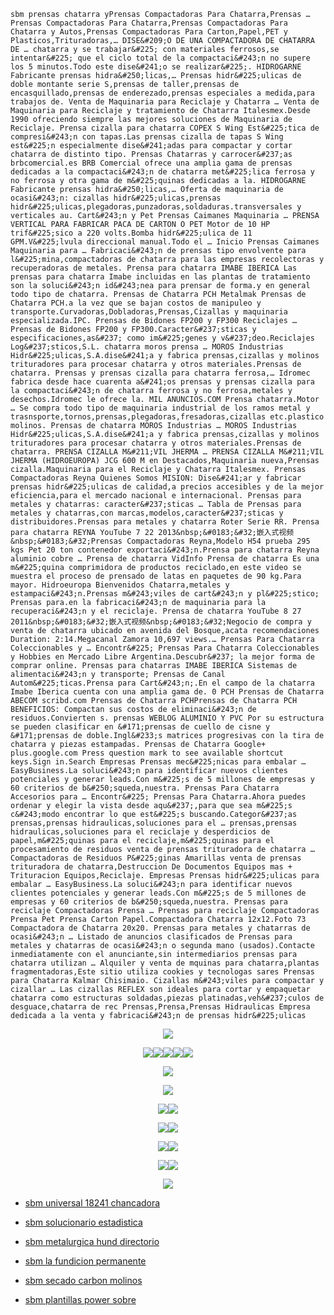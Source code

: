 
```
sbm prensas chatarra yPrensas Compactadoras Para Chatarra,Prensas … Prensas Compactadoras Para Chatarra,Prensas Compactadoras Para Chatarra y Autos,Prensas Compactadoras Para Carton,Papel,PET y Plasticos,Trituradoras,… DISE&#209;O DE UNA COMPACTADORA DE CHATARRA DE … chatarra y se trabajar&#225; con materiales ferrosos,se intentar&#225; que el ciclo total de la compactaci&#243;n no supere los 5 minutos.Todo este dise&#241;o se realizar&#225;. HIDROGARNE Fabricante prensas hidra&#250;licas,… Prensas hidr&#225;ulicas de doble montante serie S,prensas de taller,prensas de encasquillado,prensas de enderezado,prensas especiales a medida,para trabajos de. Venta de Maquinaria para Reciclaje y Chatarra … Venta de Maquinaria para Reciclaje y tratamiento de Chatarra Italesmex.Desde 1990 ofreciendo siempre las mejores soluciones de Maquinaria de Reciclaje. Prensa cizalla para chatarra COPEX S Wing Est&#225;tica de compresi&#243;n con tapas.Las prensas cizalla de tapas S Wing est&#225;n especialmente dise&#241;adas para compactar y cortar chatarra de distinto tipo. Prensas Chatarras y carrocer&#237;as brbcomercial.es BRB Comercial ofrece una amplia gama de prensas dedicadas a la compactaci&#243;n de chatarra met&#225;lica ferrosa y no ferrosa y otra gama de m&#225;quinas dedicadas a la. HIDROGARNE Fabricante prensas hidra&#250;licas,… Oferta de maquinaria de ocasi&#243;n: cizallas hidr&#225;ulicas,prensas hidr&#225;ulicas,plegadoras,punzadoras,soldaduras.transversales y verticales au. Cart&#243;n y Pet Prensas Caimanes Maquinaria … PRENSA VERTICAL PARA FABRICAR PACA DE CARTON O PET Motor de 10 HP trif&#225;sico a 220 volts.Bomba hidr&#225;ulica de 11 GPM.V&#225;lvula direccional manual.Todo el … Inicio Prensas Caimanes Maquinaria para … Fabricaci&#243;n de prensas tipo envolvente para l&#225;mina,compactadoras de chatarra para las empresas recolectoras y recuperadoras de metales. Prensa para chatarra IMABE IBERICA Las prensas para chatarra Imabe incluidas en las plantas de tratamiento son la soluci&#243;n id&#243;nea para prensar de forma.y en general todo tipo de chatarra. Prensas de Chatarra PCH Metalmak Prensas de Chatarra PCH.a la vez que se bajan costos de manipuleo y transporte.Curvadoras,Dobladoras,Prensas,Cizallas y maquinaria especializada.IPC. Prensas de Bidones FP200 y FP300 Reciclajes … Prensas de Bidones FP200 y FP300.Caracter&#237;sticas y especificaciones,as&#237; como im&#225;genes y v&#237;deo.Reciclajes Log&#237;sticos,S.L. chatarra moros prensa … MOROS Industrias Hidr&#225;ulicas,S.A.dise&#241;a y fabrica prensas,cizallas y molinos trituradores para procesar chatarra y otros materiales.Prensas de chatarra. Prensas y prensas cizalla para chatarra ferrosa,… Idromec fabrica desde hace cuarenta a&#241;os prensas y prensas cizalla para la compactaci&#243;n de chatarra ferrosa y no ferrosa,metales y desechos.Idromec le ofrece la. MIL ANUNCIOS.COM Prensa chatarra.Motor … Se compra todo tipo de maquinaria industrial de los ramos metal y trasnsporte,tornos,prensas,plegadoras,fresadoras,cizallas etc.plastico molinos. Prensas de chatarra MOROS Industrias … MOROS Industrias Hidr&#225;ulicas,S.A.dise&#241;a y fabrica prensas,cizallas y molinos trituradores para procesar chatarra y otros materiales.Prensas de chatarra. PRENSA CIZALLA M&#211;VIL JHERMA … PRENSA CIZALLA M&#211;VIL JHERMA (HIDROEUROPA) JCG 600 M en Destacados,Maquinaria nueva,Prensas cizalla.Maquinaria para el Reciclaje y Chatarra Italesmex. Prensas Compactadoras Reyna Quienes Somos MISION: Dise&#241;ar y fabricar prensas hidr&#225;ulicas de calidad,a precios accesibles y de la mejor eficiencia,para el mercado nacional e internacional. Prensas para metales y chatarras: caracter&#237;sticas … Tabla de Prensas para metales y chatarras,con marcas,modelos,caracter&#237;sticas y distribuidores.Prensas para metales y chatarra Roter Serie RR. Prensa para chatarra REYNA YouTube 7 22 2013&nbsp;&#0183;&#32;嵌入式视频&nbsp;&#0183;&#32;Prensas Compactadoras Reyna,Modelo H54 prueba 295 kgs Pet 20 ton contenedor exportaci&#243;n.Prensa para chatarra Reyna aluminio cobre … Prensa de chatarra VidInfo Prensa de chatarra Es una m&#225;quina comprimidora de productos reciclado,en este video se muestra el proceso de prensado de latas en paquetes de 90 kg.Para mayor. Hidroeuropa Bienvenidos Chatarra,metales y estampaci&#243;n.Prensas m&#243;viles de cart&#243;n y pl&#225;stico; Prensas para.en la fabricaci&#243;n de maquinaria para la recuperaci&#243;n y el reciclaje. Prensa de chatarra YouTube 8 27 2011&nbsp;&#0183;&#32;嵌入式视频&nbsp;&#0183;&#32;Negocio de compra y venta de chatarra ubicado en avenida del Bosque,acata recomendaciones Duration: 2:14.Megacanal Zamora 10,697 views.… Prensas Para Chatarra Coleccionables y … Encontr&#225; Prensas Para Chatarra Coleccionables y Hobbies en Mercado Libre Argentina.Descubr&#237; la mejor forma de comprar online. Prensas para chatarras IMABE IBERICA Sistemas de alimentaci&#243;n y transporte; Prensas de Canal Autom&#225;ticas.Prensa para Cart&#243;n;.En el campo de la chatarra Imabe Iberica cuenta con una amplia gama de. 0 PCH Prensas de Chatarra ABECOM scribd.com Prensas de Chatarra PCHPrensas de Chatarra PCH BENEFICIOS: Compactan sus costos de eliminaci&#243;n de residuos.Convierten s. prensas WEBLOG ALUMINIO Y PVC Por su estructura se pueden clasificar en &#171;prensas de cuello de cisne y &#171;prensas de doble.Ingl&#233;s matrices progresivas con la tira de chatarra y piezas estampadas. Prensas de Chatarra Google+ plus.google.com Press question mark to see available shortcut keys.Sign in.Search Empresas Prensas mec&#225;nicas para embalar … EasyBusiness.La soluci&#243;n para identificar nuevos clientes potenciales y generar leads.Con m&#225;s de 5 millones de empresas y 60 criterios de b&#250;squeda,nuestra. Prensas Para Chatarra Accesorios para … Encontr&#225; Prensas Para Chatarra.Ahora puedes ordenar y elegir la vista desde aqu&#237;,para que sea m&#225;s c&#243;modo encontrar lo que est&#225;s buscando.Categor&#237;as prensas,prensas hidraulicas,soluciones para el … prensas,prensas hidraulicas,soluciones para el reciclaje y desperdicios de papel,m&#225;quinas para el reciclaje,m&#225;quinas para el procesamiento de residuos venta de prensas trituradora de chatarra … Compactadoras de Residuos P&#225;ginas Amarillas venta de prensas trituradora de chatarra,Destruccion De Documentos Equipos mas + Trituracion Equipos,Reciclaje. Empresas Prensas hidr&#225;ulicas para embalar … EasyBusiness.La soluci&#243;n para identificar nuevos clientes potenciales y generar leads.Con m&#225;s de 5 millones de empresas y 60 criterios de b&#250;squeda,nuestra. Prensas para reciclaje Compactadoras Prensa … Prensas para reciclaje Compactadoras Prensa Pet Prensa Carton Papel.Compactadora Chatarra 12x12.Foto 73 Compactadora de Chatarra 20x20. Prensas para metales y chatarras de ocasi&#243;n … Listado de anuncios clasificados de Prensas para metales y chatarras de ocasi&#243;n o segunda mano (usados).Contacte inmediatamente con el anunciante,sin intermediarios prensas para chatarra utilizan … Alquiler y venta de mquinas para chatarra,plantas fragmentadoras,Este sitio utiliza cookies y tecnologas sares Prensas para Chatarra Kalmar Chisimaio. Cizallas m&#243;viles para compactar y cizallar … Las cizallas REFLEX son ideales para cortar y empaquetar chatarra como estructuras soldadas,piezas platinadas,veh&#237;culos de desguace,chatarra de rec Prensas,Prensa,Prensas Hidraulicas Empresa dedicada a la venta y fabricaci&#243;n de prensas hidr&#225;ulicas 
```

<div align="center">

<a href="https://es-crusher.shibang-china.com/github&k=sbm+prensas+chatarra+y"><img src="https://static.shibang-china.com/es/crusher/logo.jpg"></a>

<a href="https://es-crusher.shibang-china.com/github&k=sbm+prensas+chatarra+y"><img src="https://static.shibang-china.com/es/crusher/index.jpg"></a><a href="https://es-crusher.shibang-china.com/material.htmlgithub&k=sbm+prensas+chatarra+y"><img src="https://static.shibang-china.com/es/crusher/material.jpg"></a><a href="https://es-crusher.shibang-china.com/application.htmlgithub&k=sbm+prensas+chatarra+y"><img src="https://static.shibang-china.com/es/crusher/application.jpg"></a><a href="https://es-crusher.shibang-china.com/aboutus.htmlgithub&k=sbm+prensas+chatarra+y"><img src="https://static.shibang-china.com/es/crusher/aboutus.jpg"></a><a href="https://es-crusher.shibang-china.com/contact.htmlgithub&k=sbm+prensas+chatarra+y"><img src="https://static.shibang-china.com/es/crusher/contact.jpg"></a>

<a href="https://es-crusher.shibang-china.com/github&k=sbm+prensas+chatarra+y"><img src="https://static.shibang-china.com/es/crusher/banner.jpg"></a>

<a href="https://swt.shibang-china.com/github&k=sbm+prensas+chatarra+y"><img src="https://static.shibang-china.com/es/crusher/text.jpg"></a>

<a href="https://swt.shibang-china.com/github&k=sbm+prensas+chatarra+y"><img src="https://static.shibang-china.com/es/crusher/chat.jpg"></a><a href="https://es-crusher.shibang-china.com/contact.htmlgithub&k=sbm+prensas+chatarra+y"><img src="https://static.shibang-china.com/es/crusher/message.jpg"></a>

<a href="https://es-crusher.shibang-china.com/products/pe.htmlgithub&k=sbm+prensas+chatarra+y"><img src="https://static.shibang-china.com/es/crusher/pe.jpg"></a><a href="https://es-crusher.shibang-china.com/products/pf.htmlgithub&k=sbm+prensas+chatarra+y"><img src="https://static.shibang-china.com/es/crusher/pf.jpg"></a>

<a href="https://es-crusher.shibang-china.com/products/hpt.htmlgithub&k=sbm+prensas+chatarra+y"><img src="https://static.shibang-china.com/es/crusher/hpt.jpg"></a><a href="https://es-crusher.shibang-china.com/products/vsi.htmlgithub&k=sbm+prensas+chatarra+y"><img src="https://static.shibang-china.com/es/crusher/vsi.jpg"></a>

<a href="https://es-crusher.shibang-china.com/products/klv.htmlgithub&k=sbm+prensas+chatarra+y"><img src="https://static.shibang-china.com/es/crusher/klv.jpg"></a><a href="https://es-crusher.shibang-china.com/products/portable.htmlgithub&k=sbm+prensas+chatarra+y"><img src="https://static.shibang-china.com/es/crusher/portable.jpg"></a>

<a href="https://swt.shibang-china.com/github&k=sbm+prensas+chatarra+y"><img src="https://static.shibang-china.com/es/crusher/case.jpg"></a>

</div>


* [sbm universal 18241 chancadora](sbm%20universal%2018241%20chancadora.md)

* [sbm solucionario estadistica](sbm%20solucionario%20estadistica.md)

* [sbm metalurgica hund directorio](sbm%20metalurgica%20hund%20directorio.md)

* [sbm la fundicion permanente](sbm%20la%20fundicion%20permanente.md)

* [sbm secado carbon molinos](sbm%20secado%20carbon%20molinos.md)

* [sbm plantillas power sobre](sbm%20plantillas%20power%20sobre.md)